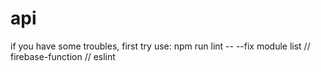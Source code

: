 # api

if you have some troubles, first try use:
npm run lint -- --fix
module list //
firebase-function //
eslint
